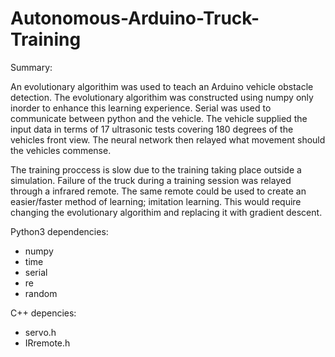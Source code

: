# Autonomous-Arduino-Truck-Training

Summary:

An evolutionary algorithim was used to teach an Arduino vehicle obstacle detection. The evolutionary algorithim was constructed using numpy only inorder to enhance this learning experience. Serial was used to communicate between python and the vehicle. The vehicle supplied the input data in terms of 17 ultrasonic tests covering 180 degrees of the vehicles front view. The neural network then relayed what movement should the vehicles commense. 

The training proccess is slow due to the training taking place outside a simulation. Failure of the truck during a training session was relayed through a infrared remote. The same remote could be used to create an easier/faster method of learning; imitation learning. This would require changing the evolutionary algorithim and replacing it with gradient descent. 

Python3 dependencies:

- numpy 
- time 
- serial 
- re
- random

C++ depencies: 

- servo.h
- IRremote.h
